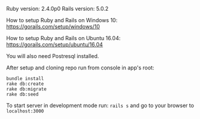 Ruby version: 2.4.0p0
Rails version: 5.0.2

How to setup Ruby and Rails on Windows 10:
https://gorails.com/setup/windows/10

How to setup Ruby and Rails on Ubuntu 16.04:
https://gorails.com/setup/ubuntu/16.04

You will also need Postresql installed.

After setup and cloning repo run from console in app's root:
```
bundle install
rake db:create
rake db:migrate
rake db:seed
```

To start server in development mode run: `rails s` and go to your browser to `localhost:3000`
